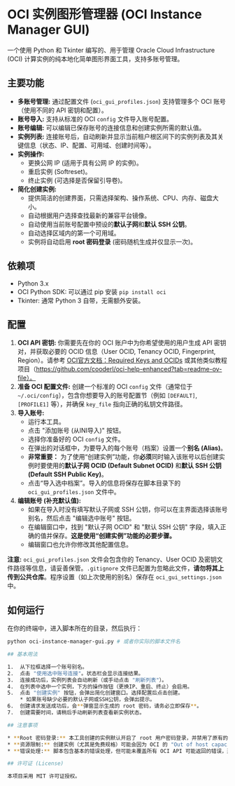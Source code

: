 # OCI 实例图形管理器 (OCI Instance Manager GUI)

一个使用 Python 和 Tkinter 编写的、用于管理 Oracle Cloud Infrastructure (OCI) 计算实例的纯本地化简单图形界面工具，支持多账号管理。

## 主要功能

* **多账号管理:** 通过配置文件 (`oci_gui_profiles.json`) 支持管理多个 OCI 账号（使用不同的 API 密钥和配置）。
* **账号导入:** 支持从标准的 OCI `config` 文件导入账号配置。
* **账号编辑:** 可以编辑已保存账号的连接信息和创建实例所需的默认值。
* **实例列表:** 连接账号后，自动刷新并显示当前租户根区间下的实例列表及其关键信息（状态、IP、配置、可用域、创建时间等）。
* **实例操作:**
    * 更换公网 IP (适用于具有公网 IP 的实例)。
    * 重启实例 (Softreset)。
    * 终止实例 (可选择是否保留引导卷)。
* **简化创建实例:**
    * 提供简洁的创建界面，只需选择架构、操作系统、CPU、内存、磁盘大小。
    * 自动根据用户选择查找最新的兼容平台镜像。
    * 自动使用当前账号配置中预设的**默认子网**和**默认 SSH 公钥**。
    * 自动选择区域内的第一个可用域。
    * 实例将自动启用 **root 密码登录** (密码随机生成并仅显示一次)。

## 依赖项

* Python 3.x
* OCI Python SDK: 可以通过 pip 安装 `pip install oci`
* Tkinter: 通常 Python 3 自带，无需额外安装。

## 配置

1.  **OCI API 密钥:** 你需要先在你的 OCI 账户中为你希望使用的用户生成 API 密钥对，并获取必要的 OCID 信息（User OCID, Tenancy OCID, Fingerprint, Region）。请参考 [OCI官方文档：Required Keys and OCIDs](https://docs.oracle.com/en-us/iaas/Content/API/Concepts/apisigningkey.htm) 或其他类似教程项目（https://github.com/cooderl/oci-help-enhanced?tab=readme-ov-file）。
2.  **准备 OCI 配置文件:** 创建一个标准的 OCI `config` 文件（通常位于 `~/.oci/config`），包含你想要导入的账号配置节（例如 `[DEFAULT]`, `[PROFILE1]` 等），并确保 `key_file` 指向正确的私钥文件路径。
3.  **导入账号:**
    * 运行本工具。
    * 点击 "添加账号 (从INI导入)" 按钮。
    * 选择你准备好的 OCI `config` 文件。
    * 在弹出的对话框中，为要导入的每个账号（档案）设置一个**别名 (Alias)**。
    * **非常重要：** 为了使用“创建实例”功能，你**必须**同时输入该账号以后创建实例时要使用的**默认子网 OCID (Default Subnet OCID)** 和**默认 SSH 公钥 (Default SSH Public Key)**。
    * 点击“导入选中档案”。导入的信息将保存在脚本目录下的 `oci_gui_profiles.json` 文件中。
4.  **编辑账号 (补充默认值):**
    * 如果在导入时没有填写默认子网或 SSH 公钥，你可以在主界面选择该账号别名，然后点击 "编辑选中账号" 按钮。
    * 在编辑窗口中，找到 "默认子网 OCID" 和 "默认 SSH 公钥" 字段，填入正确的值并保存。**这是使用“创建实例”功能的必要步骤。**
    * 编辑窗口也允许你修改其他配置信息。

**注意:** `oci_gui_profiles.json` 文件会包含你的 Tenancy、User OCID 及密钥文件路径等信息，请妥善保管。`.gitignore` 文件已配置为忽略此文件，**请勿将其上传到公共仓库**。程序设置（如上次使用的别名）保存在 `oci_gui_settings.json` 中。

## 如何运行

在你的终端中，进入脚本所在的目录，然后执行：

```bash
python oci-instance-manager-gui.py # 或者你实际的脚本文件名

## 基本用法

1.  从下拉框选择一个账号别名。
2.  点击 "使用选中账号连接"。状态栏会显示连接结果。
3.  连接成功后，实例列表会自动刷新（或手动点击 "刷新列表"）。
4.  在列表中选中一个实例，下方的操作按钮（更换IP、重启、终止）会启用。
5.  点击 "创建实例" 按钮，会弹出简化创建窗口。选择配置后点击创建。
    * 如果账号缺少必要的默认子网或SSH公钥，会弹出提示。
6.  创建请求发送成功后，会**弹窗显示生成的 root 密码，请务必立即保存**。
7.  创建需要时间，请稍后手动刷新列表查看新实例状态。

## 注意事项

* **Root 密码登录:** 本工具创建的实例默认开启了 root 用户密码登录，并禁用了原有的 SSH 密钥登录方式 (通过 cloud-init 实现)。这主要是为了方便某些场景，但会**降低服务器的安全性**。请务必使用生成的强密码，并考虑在首次登录后采取额外的安全措施（如修改密码、配置防火墙、重新启用密钥登录等）。
* **资源限制:** 创建实例（尤其是免费规格）可能会因为 OCI 的 "Out of host capacity" (资源不足) 而失败，这并非脚本错误，请尝试更换可用域或稍后重试。
* **错误处理:** 脚本包含基本的错误处理，但可能未覆盖所有 OCI API 可能返回的错误，遇到未明确处理的错误时请根据 OCI 文档或错误信息排查。

## 许可证 (License)

本项目采用 MIT 许可证授权。
